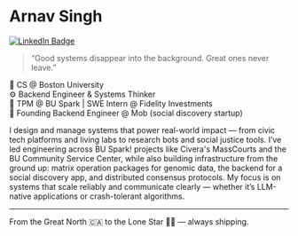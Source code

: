 # Arnav Singh
[![LinkedIn Badge](https://img.shields.io/badge/-LinkedIn-0e76a8?style=flat-square&logo=linkedin&logoColor=white)](https://linkedin.com/in/arnav2x)

> “Good systems disappear into the background. Great ones never leave.”

🧠 CS @ Boston University  
⚙️ Backend Engineer & Systems Thinker  
📡 TPM @ BU Spark | SWE Intern @ Fidelity Investments  
📱 Founding Backend Engineer @ Mob (social discovery startup)

I design and manage systems that power real-world impact — from civic tech platforms and living labs to research bots and social justice tools. I’ve led engineering across BU Spark! projects like Civera's MassCourts and the BU Community Service Center, while also building infrastructure from the ground up: matrix operation packages for genomic data, the backend for a social discovery app, and distributed consensus protocols. My focus is on systems that scale reliably and communicate clearly — whether it’s LLM-native applications or crash-tolerant algorithms.

---

From the Great North 🇨🇦 to the Lone Star 🤠🌵 — always shipping.


